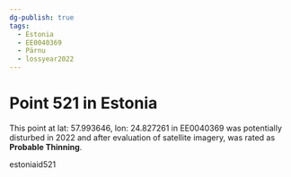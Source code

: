 ```yaml
---
dg-publish: true
tags:
  - Estonia
  - EE0040369
  - Pärnu
  - lossyear2022
---
```


# Point 521 in Estonia

This point at lat: 57.993646, lon: 24.827261 in EE0040369 was potentially disturbed in 2022 and after evaluation of satellite imagery, was rated as **Probable Thinning**.



estoniaid521